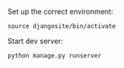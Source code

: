 Set up the correct environment: 

    source djangosite/bin/activate

Start dev server: 

    python manage.py runserver
